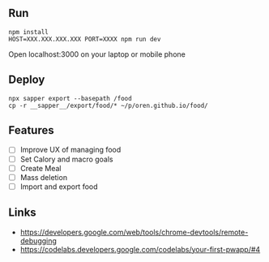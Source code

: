 ## Run
```
npm install
HOST=XXX.XXX.XXX.XXX PORT=XXXX npm run dev
```

Open localhost:3000 on your laptop or mobile phone

## Deploy
```
npx sapper export --basepath /food
cp -r __sapper__/export/food/* ~/p/oren.github.io/food/
```

## Features

* [ ] Improve UX of managing food
* [ ] Set Calory and macro goals
* [ ] Create Meal
* [ ] Mass deletion
* [ ] Import and export food

## Links
* https://developers.google.com/web/tools/chrome-devtools/remote-debugging
* https://codelabs.developers.google.com/codelabs/your-first-pwapp/#4

